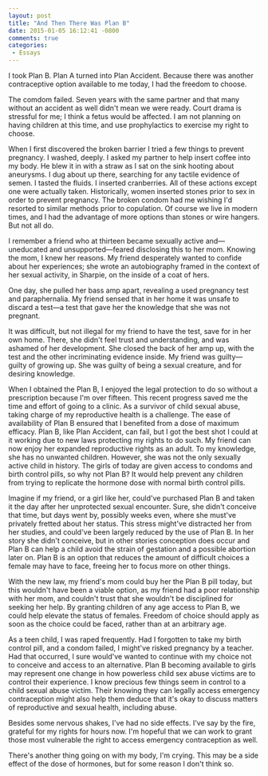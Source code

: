 ```yaml
---
layout: post
title: "And Then There Was Plan B"
date: 2015-01-05 16:12:41 -0800
comments: true
categories:
 - Essays
---
```

I took Plan B. Plan A turned into Plan Accident. Because there was another contraceptive option available to me today, I had the freedom to choose.

The comdom failed. Seven years with the same partner and that many without an accident as well didn't mean we were ready. Court drama is stressful for me; I think a fetus would be affected. I am not planning on having children at this time, and use prophylactics to exercise my right to choose.

When I first discovered the broken barrier I tried a few things to prevent pregnancy. I washed, deeply. I asked my partner to help insert coffee into my body. He blew it in with a straw as I sat on the sink hooting about aneurysms. I dug about up there, searching for any tactile evidence of semen. I tasted the fluids. I inserted cranberries. All of these actions except one were actually taken. Historically, women inserted stones prior to sex in order to prevent pregnancy. The broken condom had me wishing I'd resorted to similar methods prior to copulation. Of course we live in modern times, and I had the advantage of more options than stones or wire hangers. But not all do.

I remember a friend who at thirteen became sexually active and—uneducated and unsupported—feared disclosing this to her mom. Knowing the mom, I knew her reasons. My friend desperately wanted to confide about her experiences; she wrote an autobiography framed in the context of her sexual activity, in Sharpie, on the inside of a coat of hers.

One day, she pulled her bass amp apart, revealing a used pregnancy test and paraphernalia. My friend sensed that in her home it was unsafe to discard a test—a test that gave her the knowledge that she was not pregnant.

It was difficult, but not illegal for my friend to have the test, save for in her own home. There, she didn't feel trust and understanding, and was ashamed of her development. She closed the back of her amp up, with the test and the other incriminating evidence inside. My friend was guilty—guilty of growing up. She was guilty of being a sexual creature, and for desiring knowledge.

When I obtained the Plan B, I enjoyed the legal protection to do so without a prescription because I'm over fifteen. This recent progress saved me the time and effort of going to a clinic. As a survivor of child sexual abuse, taking charge of my reproductive health is a challenge. The ease of availability of Plan B ensured that I benefited from a dose of maximum efficacy. Plan B, like Plan Accident, can fail, but I got the best shot I could at it working due to new laws protecting my rights to do such. My friend can now enjoy her expanded reproductive rights as an adult. To my knowledge, she has no unwanted children. However, she was not the only sexually active child in history. The girls of today are given access to condoms and birth control pills, so why not Plan B? It would help prevent any children from trying to replicate the hormone dose with normal birth control pills.

Imagine if my friend, or a girl like her, could've purchased Plan B and taken it the day after her unprotected sexual encounter. Sure, she didn't conceive that time, but days went by, possibly weeks even, where she must've privately fretted about her status. This stress might've distracted her from her studies, and could've been largely reduced by the use of Plan B. In her story she didn't conceive, but in other stories conception does occur and Plan B can help a child avoid the strain of gestation and a possible abortion later on. Plan B is an option that reduces the amount of difficult choices a female may have to face, freeing her to focus more on other things.

With the new law, my friend's mom could buy her the Plan B pill today, but this wouldn't have been a viable option, as my friend had a poor relationship with her mom, and couldn't trust that she wouldn't be disciplined for seeking her help. By granting children of any age access to Plan B, we could help elevate the status of females. Freedom of choice should apply as soon as the choice could be faced, rather than at an arbitrary age.

As a teen child, I was raped frequently. Had I forgotten to take my birth control pill, and a condom failed, I might've risked pregnancy by a teacher. Had that occurred, I sure would've wanted to continue with my choice not to conceive and access to an alternative. Plan B becoming available to girls may represent one change in how powerless child sex abuse victims are to control their experience. I know precious few things seem in control to a child sexual abuse victim. Their knowing they can legally access emergency contraception might also help them deduce that it's okay to discuss matters of reproductive and sexual health, including abuse.

Besides some nervous shakes, I've had no side effects. I've say by the fire, grateful for my rights for hours now. I'm hopeful that we can work to grant those most vulnerable the right to access emergency contraception as well.

There's another thing going on with my body, I'm crying. This may be a side effect of the dose of hormones, but for some reason I don't think so. 

